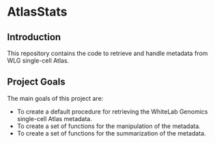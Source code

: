 # AtlasStats

## Introduction

This repository contains the code to retrieve and handle metadata from WLG single-cell Atlas.

## Project Goals

The main goals of this project are:

* To create a default procedure for retrieving the WhiteLab Genomics single-cell Atlas metadata.
* To create a set of functions for the manipulation of the metadata.
* To create a set of functions for the summarization of the metadata.
